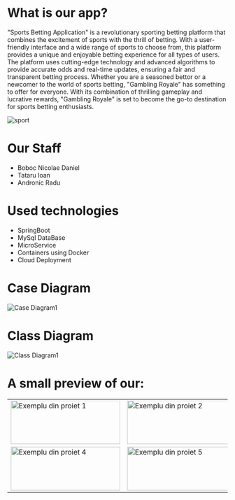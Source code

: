 # What is our app? 
"Sports Betting Application" is a revolutionary sporting betting platform that combines the excitement of sports with the thrill of betting. With a user-friendly interface and a wide range of sports to choose from, this platform provides a unique and enjoyable betting experience for all types of users. The platform uses cutting-edge technology and advanced algorithms to provide accurate odds and real-time updates, ensuring a fair and transparent betting process. Whether you are a seasoned bettor or a newcomer to the world of sports betting, "Gambling Royale" has something to offer for everyone. With its combination of thrilling gameplay and lucrative rewards, "Gambling Royale" is set to become the go-to destination for sports betting enthusiasts.

![sport](https://user-images.githubusercontent.com/100337916/217181109-3af53914-8a76-46dc-8f3b-d335c16ee605.png)


# Our Staff 
- Boboc Nicolae Daniel
- Tataru Ioan
- Andronic Radu

# Used technologies 
- SpringBoot
- MySql DataBase
- MicroService
- Containers using Docker
- Cloud Deployment

# Case Diagram
![Case Diagram1](https://user-images.githubusercontent.com/100337916/217187466-c101a95f-92b9-44a4-b5f0-965c8b32fece.png)


# Class Diagram
![Class Diagram1](https://user-images.githubusercontent.com/100337916/217184137-862b354e-20c3-4079-a86f-f74739398f69.png)


# A small preview of our:
<table>
  <tr>
    <td><img src="https://user-images.githubusercontent.com/100337916/217174392-fa68960b-7edc-43c8-a6c8-08de7f5fb82d.jpg" alt="Exemplu din proiet 1" width="250" height="100"/></td>
    <td><img src="https://user-images.githubusercontent.com/100337916/217174436-215ef344-1448-4e96-825f-00214b84a524.jpg" alt="Exemplu din proiet 2" width="250" height="100"/></td>
    <td><img src="https://user-images.githubusercontent.com/100337916/217174502-7bebb84b-85bf-4be3-a4a5-b97d298e9cab.jpg" alt="Exemplu din proiet 3" width="250" height="100"/></td>
  </tr>
  <tr>
    <td><img src="https://user-images.githubusercontent.com/100337916/217174553-b31d228f-69f0-48e9-a530-3efebd231d34.jpg" alt="Exemplu din proiet 4" width="250" height="100"/></td>
    <td><img src="https://user-images.githubusercontent.com/100337916/217174641-6dd5933b-8389-43be-bba5-a41f60c66588.jpg" alt="Exemplu din proiet 5" width="250" height="100"/></td>
    <td><img src="https://user-images.githubusercontent.com/100337916/217174646-043cd801-d067-454c-bf6c-7c6b27f70ae1.jpg" alt="Exemplu din proiet 6" width="250" height="100"/></td>
  </tr>
  
</table>





